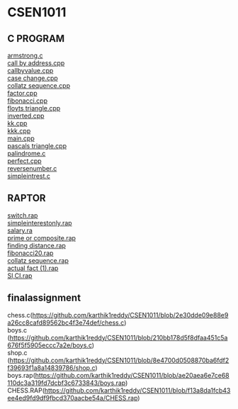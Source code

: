 # CSEN1011

## C PROGRAM
[armstrong.c](https://github.com/karthik1reddy/CSEN1011/blob/49b3958aa275cbd606241fa9fab0a232a5f1da03/armstrong.c)<br />
[call by address.cpp](https://github.com/karthik1reddy/CSEN1011/blob/9b2f949e7f21b564f74ed4996baf92758cf99c16/call%20by%20address.cpp)<br />
[callbyvalue.cpp](https://github.com/karthik1reddy/CSEN1011/blob/9b2f949e7f21b564f74ed4996baf92758cf99c16/callbyvalue.cpp)<br />
[case change.cpp](https://github.com/karthik1reddy/CSEN1011/blob/9b2f949e7f21b564f74ed4996baf92758cf99c16/case%20change.cpp)<br />
[collatz sequence.cpp](https://github.com/karthik1reddy/CSEN1011/blob/9b2f949e7f21b564f74ed4996baf92758cf99c16/collatz%20sequence.cpp)<br />
[factor.cpp](https://github.com/karthik1reddy/CSEN1011/blob/9b2f949e7f21b564f74ed4996baf92758cf99c16/factor.cpp)<br />
[fibonacci.cpp](https://github.com/karthik1reddy/CSEN1011/blob/9b2f949e7f21b564f74ed4996baf92758cf99c16/fibonacci.cpp)<br />
[floyts triangle.cpp](https://github.com/karthik1reddy/CSEN1011/blob/9b2f949e7f21b564f74ed4996baf92758cf99c16/floyts%20triangle.cpp)<br />
[inverted.cpp](https://github.com/karthik1reddy/CSEN1011/blob/9b2f949e7f21b564f74ed4996baf92758cf99c16/inverted.cpp)<br />
[kk.cpp](https://github.com/karthik1reddy/CSEN1011/blob/9b2f949e7f21b564f74ed4996baf92758cf99c16/kk.cpp)<br />
[kkk.cpp](https://github.com/karthik1reddy/CSEN1011/blob/9b2f949e7f21b564f74ed4996baf92758cf99c16/kkk.cpp)<br />
[main.cpp](https://github.com/karthik1reddy/CSEN1011/blob/9b2f949e7f21b564f74ed4996baf92758cf99c16/main.cpp)<br />
[pascals triangle.cpp](https://github.com/karthik1reddy/CSEN1011/blob/9b2f949e7f21b564f74ed4996baf92758cf99c16/pascals%20triangle.cpp)<br />
[palindrome.c](https://github.com/karthik1reddy/CSEN1011/blob/9b2f949e7f21b564f74ed4996baf92758cf99c16/palindrome.c)<br />
[perfect.cpp](https://github.com/karthik1reddy/CSEN1011/blob/9b2f949e7f21b564f74ed4996baf92758cf99c16/perfect.cpp)<br />
[reversenumber.c](https://github.com/karthik1reddy/CSEN1011/blob/9b2f949e7f21b564f74ed4996baf92758cf99c16/reversenumber.c)<br />
[simpleintrest.c](https://github.com/karthik1reddy/CSEN1011/blob/9b2f949e7f21b564f74ed4996baf92758cf99c16/simpleintrest.c)<br />

## RAPTOR
[switch.rap](https://github.com/karthik1reddy/CSEN1011/blob/9b2f949e7f21b564f74ed4996baf92758cf99c16/switch.rap)<br />
[simpleinterestonly.rap](https://github.com/karthik1reddy/CSEN1011/blob/9b2f949e7f21b564f74ed4996baf92758cf99c16/simpleinterestonly.rap)<br />
[salary.ra](https://github.com/karthik1reddy/CSEN1011/blob/9b2f949e7f21b564f74ed4996baf92758cf99c16/salary.rap)<br />
[prime or composite.rap](https://github.com/karthik1reddy/CSEN1011/blob/9b2f949e7f21b564f74ed4996baf92758cf99c16/prime%20or%20composite.rap)<br />
[finding distance.rap](https://github.com/karthik1reddy/CSEN1011/blob/9b2f949e7f21b564f74ed4996baf92758cf99c16/finding%20distance.rap)<br />
[fibonacci20.rap](https://github.com/karthik1reddy/CSEN1011/blob/9b2f949e7f21b564f74ed4996baf92758cf99c16/fibonacci20.rap)<br />
[collatz sequence.rap](https://github.com/karthik1reddy/CSEN1011/blob/9b2f949e7f21b564f74ed4996baf92758cf99c16/collatz%20sequence.rap)<br />
[actual fact (1).rap](https://github.com/karthik1reddy/CSEN1011/blob/9b2f949e7f21b564f74ed4996baf92758cf99c16/actual%20fact%20(1).rap)<br />
[SI,CI.rap](https://github.com/karthik1reddy/CSEN1011/blob/9b2f949e7f21b564f74ed4996baf92758cf99c16/SI,CI.rap)<br />

## finalassignment
chess.c(https://github.com/karthik1reddy/CSEN1011/blob/2e30dde09e88e9a26cc8cafd89562bc4f3e74def/chess.c)<br />
boys.c (https://github.com/karthik1reddy/CSEN1011/blob/210bb178d5f8dfaa451c5a676f5f5905eccc7a2e/boys.c)<br />
shop.c (https://github.com/karthik1reddy/CSEN1011/blob/8e4700d0508870ba6fdf2f39693f1a8a14839786/shop.c)<br />
boys.rap(https://github.com/karthik1reddy/CSEN1011/blob/ae20aea6e7ce68110dc3a319fd7dcbf3c6733843/boys.rap)<br />
CHESS.RAP(https://github.com/karthik1reddy/CSEN1011/blob/f13a8da1fcb43ee4ed9fd9df9fbcd370aacbe54a/CHESS.rap)<br />
